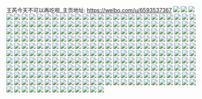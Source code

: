 王芮今天不可以再吃啦_主页地址: https://weibo.com/u/6593537367 
![](https://wx4.sinaimg.cn/mw2000/007cdOgTly1h9eo4fqprpj30u0141jyc.jpg) 
![](https://wx4.sinaimg.cn/mw2000/007cdOgTly1h9eo4fdhf2j30u0141gs9.jpg) 
![](https://wx4.sinaimg.cn/mw2000/007cdOgTly1h9eo4g6pb9j30u0141jy9.jpg) 
![](https://wx4.sinaimg.cn/mw2000/007cdOgTly1h8l5c6vmp2j311p1e9wnx.jpg) 
![](https://wx4.sinaimg.cn/mw2000/007cdOgTly1h8l5c6bcjbj311p1e9495.jpg) 
![](https://wx4.sinaimg.cn/mw2000/007cdOgTly1h8d2y4ibhcj327o27n1kx.jpg) 
![](https://wx4.sinaimg.cn/mw2000/007cdOgTly1h7r3wmhq78j31o0280b29.jpg) 
![](https://wx4.sinaimg.cn/mw2000/007cdOgTly1h7fha4ah91j30u01400yx.jpg) 
![](https://wx4.sinaimg.cn/mw2000/007cdOgTly1h7c6ba9z2lj30u014077e.jpg) 
![](https://wx4.sinaimg.cn/mw2000/007cdOgTly1h7br1sdf7yj30jw0jwgn2.jpg) 
![](https://wx4.sinaimg.cn/mw2000/007cdOgTly1h6y9pk1fojj31s02dcqup.jpg) 
![](https://wx4.sinaimg.cn/mw2000/007cdOgTly1h6y9prao5nj32bc334u0x.jpg) 
![](https://wx4.sinaimg.cn/mw2000/007cdOgTly1h6j0j4c2l7j30u013zdli.jpg) 
![](https://wx4.sinaimg.cn/mw2000/007cdOgTly1h6j0j4mqmzj30u013zq8q.jpg) 
![](https://wx4.sinaimg.cn/mw2000/007cdOgTly1h6gvikej30j32bc334juv.jpg) 
![](https://wx4.sinaimg.cn/mw2000/007cdOgTly1h6fmnx484bj30u00u0dk3.jpg) 
![](https://wx4.sinaimg.cn/mw2000/007cdOgTly1h6bkdcvr5ej30qo0nk3z1.jpg) 
![](https://wx4.sinaimg.cn/mw2000/007cdOgTly1h67mxqz143j30u0140tng.jpg) 
![](https://wx4.sinaimg.cn/mw2000/007cdOgTly1h5uv8uf5agj30u0140gpo.jpg) 
![](https://wx4.sinaimg.cn/mw2000/007cdOgTly1h5qd65urx2j30u0140106.jpg) 
![](https://wx4.sinaimg.cn/mw2000/007cdOgTly1h5hqzpefv5j30u0140wkj.jpg) 
![](https://wx4.sinaimg.cn/mw2000/007cdOgTly1h5hqzq9jhej31400u0gp1.jpg) 
![](https://wx4.sinaimg.cn/mw2000/007cdOgTly1h5fb93gm76j30u014atgp.jpg) 
![](https://wx4.sinaimg.cn/mw2000/007cdOgTly1h5f8yt4nooj30u0140dji.jpg) 
![](https://wx4.sinaimg.cn/mw2000/007cdOgTly1h5d9v6apmcj30u01eqwka.jpg) 
![](https://wx4.sinaimg.cn/mw2000/007cdOgTly1h5d9v0uyu0j30u0140af3.jpg) 
![](https://wx4.sinaimg.cn/mw2000/007cdOgTly1h5d9v2lb4zj30u0140q7h.jpg) 
![](https://wx4.sinaimg.cn/mw2000/007cdOgTly1h56lh5z87kj30u01i4qmr.jpg) 
![](https://wx4.sinaimg.cn/mw2000/007cdOgTly1h56lhzoycxj31400u0k7b.jpg) 
![](https://wx4.sinaimg.cn/mw2000/007cdOgTly1h56lhtnk8mj30u0140n72.jpg) 
![](https://wx4.sinaimg.cn/mw2000/007cdOgTly1h56lhvz4obj30u0140gv1.jpg) 
![](https://wx4.sinaimg.cn/mw2000/007cdOgTly1h56lhqe9t4j30u01imngy.jpg) 
![](https://wx4.sinaimg.cn/mw2000/007cdOgTly1h56li0r9zkj31400u0aj5.jpg) 
![](https://wx4.sinaimg.cn/mw2000/007cdOgTly1h56li1nnpzj30u014046v.jpg) 
![](https://wx4.sinaimg.cn/mw2000/007cdOgTly1h56li4si7gj30u0140gw2.jpg) 
![](https://wx4.sinaimg.cn/mw2000/007cdOgTly1h56li3vc72j31400u0n7i.jpg) 
![](https://wx4.sinaimg.cn/mw2000/007cdOgTly1h56li2rd9dj30u0140tg9.jpg) 
![](https://wx4.sinaimg.cn/mw2000/007cdOgTly1h56li5ih11j31400u0h02.jpg) 
![](https://wx4.sinaimg.cn/mw2000/007cdOgTly1h56li6prznj31400u014i.jpg) 
![](https://wx4.sinaimg.cn/mw2000/007cdOgTly1h56li7jm39j31400u0k1f.jpg) 
![](https://wx4.sinaimg.cn/mw2000/007cdOgTly1h56li8aa7yj31400u0133.jpg) 
![](https://wx4.sinaimg.cn/mw2000/007cdOgTly1h56li8u2owj31400u0tek.jpg) 
![](https://wx4.sinaimg.cn/mw2000/007cdOgTly1h53pf0zwaaj30u014043u.jpg) 
![](https://wx4.sinaimg.cn/mw2000/007cdOgTly1h53pf2butnj30u01407cb.jpg) 
![](https://wx4.sinaimg.cn/mw2000/007cdOgTly1h50od8zrh2j30u01hc7dx.jpg) 
![](https://wx4.sinaimg.cn/mw2000/007cdOgTly1h4y0094ilsj30u013zwh4.jpg) 
![](https://wx4.sinaimg.cn/mw2000/007cdOgTly1h4txy6liwjj30u0190q7e.jpg) 
![](https://wx4.sinaimg.cn/mw2000/007cdOgTly1h4r66ba5o0j30u0140415.jpg) 
![](https://wx4.sinaimg.cn/mw2000/007cdOgTly1h4qc6urbzcj30u0141ada.jpg) 
![](https://wx4.sinaimg.cn/mw2000/007cdOgTly1h4h7et6qrgj30j60ibdi1.jpg) 
![](https://wx4.sinaimg.cn/mw2000/007cdOgTly1h46bx1hq4cj31400u07by.jpg) 
![](https://wx4.sinaimg.cn/mw2000/007cdOgTly1h40qyd7xxwj30u013etyw.jpg) 
![](https://wx4.sinaimg.cn/mw2000/007cdOgTly1h3szpiw9prj30u0140ds3.jpg) 
![](https://wx4.sinaimg.cn/mw2000/007cdOgTly1h3szpkzev6j30rs0xd43g.jpg) 
![](https://wx4.sinaimg.cn/mw2000/007cdOgTly1h3szpki5u5j30u0140dre.jpg) 
![](https://wx4.sinaimg.cn/mw2000/007cdOgTly1h3saxh77m3j30u01t019r.jpg) 
![](https://wx4.sinaimg.cn/mw2000/007cdOgTly1h3qjubfs9mj30u0140afo.jpg) 
![](https://wx4.sinaimg.cn/mw2000/007cdOgTly1h3kzb65zk9j30tz140gty.jpg) 
![](https://wx4.sinaimg.cn/mw2000/007cdOgTly1h3kzb6gdmgj30u0140437.jpg) 
![](https://wx4.sinaimg.cn/mw2000/007cdOgTly1h3jhah8elfj30u0140wly.jpg) 
![](https://wx4.sinaimg.cn/mw2000/007cdOgTly1h3jhdhhsjaj30u0140dmm.jpg) 
![](https://wx4.sinaimg.cn/mw2000/007cdOgTly1h3iha6cfwzj32bc334qv6.jpg) 
![](https://wx4.sinaimg.cn/mw2000/007cdOgTly1h3iha7mgt0j32bc334hdu.jpg) 
![](https://wx4.sinaimg.cn/mw2000/007cdOgTly1h3g1gz7srgj30u00u012w.jpg) 
![](https://wx4.sinaimg.cn/mw2000/007cdOgTly1h3dmzq3drlj30u0140wht.jpg) 
![](https://wx4.sinaimg.cn/mw2000/007cdOgTly1h3852qmdd7j31s02dckjm.jpg) 
![](https://wx4.sinaimg.cn/mw2000/007cdOgTly1h3852uqe1wj31xu2dcnpg.jpg) 
![](https://wx4.sinaimg.cn/mw2000/007cdOgTly1h36utbwi2zj30ov266apn.jpg) 
![](https://wx4.sinaimg.cn/mw2000/007cdOgTly1h2z3cgkq6lj30pt0h1tb9.jpg) 
![](https://wx4.sinaimg.cn/mw2000/007cdOgTly1h2t07rh7dcj31400u0wos.jpg) 
![](https://wx4.sinaimg.cn/mw2000/007cdOgTly1h2p8khe5qqj30u00umdjp.jpg) 
![](https://wx4.sinaimg.cn/mw2000/007cdOgTly1h2ncany13qj30u0140jz6.jpg) 
![](https://wx4.sinaimg.cn/mw2000/007cdOgTly1h2kwa661dbj33342bchdu.jpg) 
![](https://wx4.sinaimg.cn/mw2000/007cdOgTly1h2jpjh14vvj30u0140td9.jpg) 
![](https://wx4.sinaimg.cn/mw2000/007cdOgTly1h2i1xt7g4mj30u0140n1v.jpg) 
![](https://wx4.sinaimg.cn/mw2000/007cdOgTly1h2erws2ofqj30px0c6dhh.jpg) 
![](https://wx4.sinaimg.cn/mw2000/007cdOgTly1h2cw0g5zqoj30u0140ae7.jpg) 
![](https://wx4.sinaimg.cn/mw2000/007cdOgTly1h2cw0hfxb9j32bc334npd.jpg) 
![](https://wx4.sinaimg.cn/mw2000/007cdOgTly1h2b3h4t35wj30u014048j.jpg) 
![](https://wx4.sinaimg.cn/mw2000/007cdOgTly1h2ahn6p2jcj31hc1z4e81.jpg) 
![](https://wx4.sinaimg.cn/mw2000/007cdOgTly1h2ahn75i31j30u0140dkw.jpg) 
![](https://wx4.sinaimg.cn/mw2000/007cdOgTly1h2ahnlzifcj30u014043q.jpg) 
![](https://wx4.sinaimg.cn/mw2000/007cdOgTly1h296zc8va9j32bc3341ky.jpg) 
![](https://wx4.sinaimg.cn/mw2000/007cdOgTly1h289wjz2zuj30u013zahv.jpg) 
![](https://wx4.sinaimg.cn/mw2000/007cdOgTly1h236t35f21j30u0140jys.jpg) 
![](https://wx4.sinaimg.cn/mw2000/007cdOgTly1h236t3mr6jj30u0140dna.jpg) 
![](https://wx4.sinaimg.cn/mw2000/007cdOgTly1h218lvih5fj30u0140784.jpg) 
![](https://wx4.sinaimg.cn/mw2000/007cdOgTly1h1z1znmfkpj316o1kw7wh.jpg) 
![](https://wx4.sinaimg.cn/mw2000/007cdOgTly1h1yvhqeurcj31400u0tdx.jpg) 
![](https://wx4.sinaimg.cn/mw2000/007cdOgTly1h1yvhrbok7j31400u0wj5.jpg) 
![](https://wx4.sinaimg.cn/mw2000/007cdOgTly1h1wtd3lqfwj30rk0s1wrg.jpg) 
![](https://wx4.sinaimg.cn/mw2000/007cdOgTly1h1wks7i7ytj33342bce83.jpg) 
![](https://wx4.sinaimg.cn/mw2000/007cdOgTly1h1ve9oz6fxj30u01hadmy.jpg) 
![](https://wx4.sinaimg.cn/mw2000/007cdOgTly1h1u97uu3asj30u01t0k0i.jpg) 
![](https://wx4.sinaimg.cn/mw2000/007cdOgTly1h1u97uf3lbj30u01t0wnz.jpg) 
![](https://wx4.sinaimg.cn/mw2000/007cdOgTly1h1qihln5sdj30u01dbq5z.jpg) 
![](https://wx4.sinaimg.cn/mw2000/007cdOgTly1h1psizqregj30u0140wi8.jpg) 
![](https://wx4.sinaimg.cn/mw2000/007cdOgTly1h1dkuzgr3sj30u0140mzg.jpg) 
![](https://wx4.sinaimg.cn/mw2000/007cdOgTly1h1ag7vajmvj31430u0dmw.jpg) 
![](https://wx4.sinaimg.cn/mw2000/007cdOgTly1h18xdusy42j31400u0wjd.jpg) 
![](https://wx4.sinaimg.cn/mw2000/007cdOgTly1h18xdzptkjj30u0140gsg.jpg) 
![](https://wx4.sinaimg.cn/mw2000/007cdOgTly1h181cut1iuj30u0140779.jpg) 
![](https://wx4.sinaimg.cn/mw2000/007cdOgTly1h15wqdhuryj30u0140dpi.jpg) 
![](https://wx4.sinaimg.cn/mw2000/007cdOgTly1h15wqisa47j30u0140aks.jpg) 
![](https://wx4.sinaimg.cn/mw2000/007cdOgTly1h0v296trjdj30u0140gr4.jpg) 
![](https://wx4.sinaimg.cn/mw2000/007cdOgTly1h0rl45cfynj30u0140n53.jpg) 
![](https://wx4.sinaimg.cn/mw2000/007cdOgTly1h0rl56zx2qj30u0140jyr.jpg) 
![](https://wx4.sinaimg.cn/mw2000/007cdOgTly1h0prxppv8ij32bc334e82.jpg) 
![](https://wx4.sinaimg.cn/mw2000/007cdOgTly1h0opbgxfb4j33342bcb2a.jpg) 
![](https://wx4.sinaimg.cn/mw2000/007cdOgTly1h0opced4lmj30u0140dk9.jpg) 
![](https://wx4.sinaimg.cn/mw2000/007cdOgTly1h0nrmowz9ej32bc3347wj.jpg) 
![](https://wx4.sinaimg.cn/mw2000/007cdOgTly1h0nrmrhjhxj33342bc4qr.jpg) 
![](https://wx4.sinaimg.cn/mw2000/007cdOgTly1h0ndw35we0j30u0140gqr.jpg) 
![](https://wx4.sinaimg.cn/mw2000/007cdOgTly1h0kni4ntx9j30u0140q55.jpg) 
![](https://wx4.sinaimg.cn/mw2000/007cdOgTly1h0k9xqd939j30u00u0dgi.jpg) 
![](https://wx4.sinaimg.cn/mw2000/007cdOgTly1h0k9xqyl2hj30u00u0t9d.jpg) 
![](https://wx4.sinaimg.cn/mw2000/007cdOgTly1h0k9xr7kl3j30u00u0dge.jpg) 
![](https://wx4.sinaimg.cn/mw2000/007cdOgTly1h0k5bmie9jj30u01t0tfb.jpg) 
![](https://wx4.sinaimg.cn/mw2000/007cdOgTly1h0izfj5thjj31hc1z44qp.jpg) 
![](https://wx4.sinaimg.cn/mw2000/007cdOgTly1h0izflerc0j31hc1z41kx.jpg) 
![](https://wx4.sinaimg.cn/mw2000/007cdOgTly1h0izfoooylj32bc3344qs.jpg) 
![](https://wx4.sinaimg.cn/mw2000/007cdOgTly1h0gp2ogmrtj30j60j6gnu.jpg) 
![](https://wx4.sinaimg.cn/mw2000/007cdOgTly1h0745127r9j31400u0dk0.jpg) 
![](https://wx4.sinaimg.cn/mw2000/007cdOgTly1h05a5n2gqbj30rs0j075x.jpg) 
![](https://wx4.sinaimg.cn/mw2000/007cdOgTly1h00zwtqutrj30u01t0n58.jpg) 
![](https://wx4.sinaimg.cn/mw2000/007cdOgTly1gzzv4gjai8j30u01t0x0p.jpg) 
![](https://wx4.sinaimg.cn/mw2000/007cdOgTly1gzz8qw8z92j32bc334hdv.jpg) 
![](https://wx4.sinaimg.cn/mw2000/007cdOgTly1gzxiu0l1xnj32bc0maq8i.jpg) 
![](https://wx4.sinaimg.cn/mw2000/007cdOgTly1gzr590me01j30u00t476v.jpg) 
![](https://wx4.sinaimg.cn/mw2000/007cdOgTly1gzr590x8p4j30td0tdac2.jpg) 
![](https://wx4.sinaimg.cn/mw2000/007cdOgTly1gzpg0b3kjtj30u013yjuk.jpg) 
![](https://wx4.sinaimg.cn/mw2000/007cdOgTly1gzoshoqv0oj31400u0jvy.jpg) 
![](https://wx4.sinaimg.cn/mw2000/007cdOgTly1gzoshpcreej31400u0456.jpg) 
![](https://wx4.sinaimg.cn/mw2000/007cdOgTly1gzoa0sf89jj30u0140dq6.jpg) 
![](https://wx4.sinaimg.cn/mw2000/007cdOgTly1gznobi956sj32bc334npe.jpg) 
![](https://wx4.sinaimg.cn/mw2000/007cdOgTly1gzmp8fi594j30gc0gcq44.jpg) 
![](https://wx4.sinaimg.cn/mw2000/007cdOgTly1gzj255po76j30u0140whs.jpg) 
![](https://wx4.sinaimg.cn/mw2000/007cdOgTly1gzj2563ox8j30u0140q62.jpg) 
![](https://wx4.sinaimg.cn/mw2000/007cdOgTly1gzj2573r9gj32bc334kjm.jpg) 
![](https://wx4.sinaimg.cn/mw2000/007cdOgTly1gzj25869n8j32bc334kjm.jpg) 
![](https://wx4.sinaimg.cn/mw2000/007cdOgTly1gzcut10j04j30u0140ade.jpg) 
![](https://wx4.sinaimg.cn/mw2000/007cdOgTly1gyz6nv98edj30u00u0grn.jpg) 
![](https://wx4.sinaimg.cn/mw2000/007cdOgTly1gyupbdvzrrj30u0140q5w.jpg) 
![](https://wx4.sinaimg.cn/mw2000/007cdOgTly1gyupbeio89j30u0140q6b.jpg) 
![](https://wx4.sinaimg.cn/mw2000/007cdOgTly1gyupbf0m4ej30u0140goi.jpg) 
![](https://wx4.sinaimg.cn/mw2000/007cdOgTly1gytowl013ej30u00u0mxj.jpg) 
![](https://wx4.sinaimg.cn/mw2000/007cdOgTly1gyskn1nah1j30u0140dr4.jpg) 
![](https://wx4.sinaimg.cn/mw2000/007cdOgTly1gy9ft6azrlj30u01400yz.jpg) 
![](https://wx4.sinaimg.cn/mw2000/007cdOgTly1gy7n1srq0hj30u0140jxg.jpg) 
![](https://wx4.sinaimg.cn/mw2000/007cdOgTly1gy472ci7g3j30u0140dky.jpg) 
![](https://wx4.sinaimg.cn/mw2000/007cdOgTly1gy472ddr7bj30u01407cw.jpg) 
![](https://wx4.sinaimg.cn/mw2000/007cdOgTly1gxw529owr5j30u04llgxh.jpg) 
![](https://wx4.sinaimg.cn/mw2000/007cdOgTly1gxvsnkej8pj30u0140dkk.jpg) 
![](https://wx4.sinaimg.cn/mw2000/007cdOgTly1gxuxprfuxpj32bc334b2b.jpg) 
![](https://wx4.sinaimg.cn/mw2000/007cdOgTly1gxqiwjm0tyj30dw0dwwgq.jpg) 
![](https://wx4.sinaimg.cn/mw2000/007cdOgTly1gxqiwjtbo7j30dw0dwq36.jpg) 
![](https://wx4.sinaimg.cn/mw2000/007cdOgTly1gxqiwk0hbij30er0dw74g.jpg) 
![](https://wx4.sinaimg.cn/mw2000/007cdOgTly1gxqiwk7hpyj30u00q2tak.jpg) 
![](https://wx4.sinaimg.cn/mw2000/007cdOgTly1gxqiwkip9yj308w08waa2.jpg) 
![](https://wx4.sinaimg.cn/mw2000/007cdOgTly1gxptceik4fj32bc334u0y.jpg) 
![](https://wx4.sinaimg.cn/mw2000/007cdOgTly1gxptcg2ps0j32bc334b2b.jpg) 
![](https://wx4.sinaimg.cn/mw2000/007cdOgTly1gxkcywx9kfj30u0112tc6.jpg) 
![](https://wx4.sinaimg.cn/mw2000/007cdOgTly1gxfk4tgpkkj30b40b4aau.jpg) 
![](https://wx4.sinaimg.cn/mw2000/007cdOgTly1gxfk4tty08j30b40b4t93.jpg) 
![](https://wx4.sinaimg.cn/mw2000/007cdOgTly1gxab9ibahdj32bc3367wh.jpg) 
![](https://wx4.sinaimg.cn/mw2000/007cdOgTly1gx6th1atvmj31vu32o1ky.jpg) 
![](https://wx4.sinaimg.cn/mw2000/007cdOgTly1gwxg42cuxpj30u0140jur.jpg) 
![](https://wx4.sinaimg.cn/mw2000/007cdOgTly1gwurmxlhv8j30u01400vd.jpg) 
![](https://wx4.sinaimg.cn/mw2000/007cdOgTly1gwurmyibruj32bc334hdu.jpg) 
![](https://wx4.sinaimg.cn/mw2000/007cdOgTly1gwstbfi7kuj30u0140789.jpg) 
![](https://wx4.sinaimg.cn/mw2000/007cdOgTly1gwpchtggvvj32bc334qv8.jpg) 
![](https://wx4.sinaimg.cn/mw2000/007cdOgTly1gwobs5on7fj30u0140dio.jpg) 
![](https://wx4.sinaimg.cn/mw2000/007cdOgTly1gwm18qpbz7j32bc1mib29.jpg) 
![](https://wx4.sinaimg.cn/mw2000/007cdOgTly1gwm18sgth0j32bc334npe.jpg) 
![](https://wx4.sinaimg.cn/mw2000/007cdOgTly1gwkman76y8j30u014042p.jpg) 
![](https://wx4.sinaimg.cn/mw2000/007cdOgTly1gwe31bp3zqj30qo0wawhu.jpg) 
![](https://wx4.sinaimg.cn/mw2000/007cdOgTly1gwdg4yzwj0j30u01t0tj8.jpg) 
![](https://wx4.sinaimg.cn/mw2000/007cdOgTly1gwbnby1n5ej30u00xo7ap.jpg) 
![](https://wx4.sinaimg.cn/mw2000/007cdOgTly1gw9z82trlvj30u01zoaer.jpg) 
![](https://wx4.sinaimg.cn/mw2000/007cdOgTly1gw80kfkveej32b42b4b29.jpg) 
![](https://wx4.sinaimg.cn/mw2000/007cdOgTly1gw80kgfl46j32eo2eo4qp.jpg) 
![](https://wx4.sinaimg.cn/mw2000/007cdOgTly1gw5d9p9gfuj30u01400wu.jpg) 
![](https://wx4.sinaimg.cn/mw2000/007cdOgTly1gw5d9qi7t4j32bc334qv6.jpg) 
![](https://wx4.sinaimg.cn/mw2000/007cdOgTly1gvt0vgwngqj30j60j6t8y.jpg) 
![](https://wx4.sinaimg.cn/mw2000/007cdOgTly1gvpo2bhjljj30u00u0q3q.jpg) 
![](https://wx4.sinaimg.cn/mw2000/007cdOgTly1gvpo2boecpj60jg0jgq3p02.jpg) 
![](https://wx4.sinaimg.cn/mw2000/007cdOgTly1gvpo8c978yj60dw0dwwem02.jpg) 
![](https://wx4.sinaimg.cn/mw2000/007cdOgTly1gvpo8ckpnxj60dw0dwdfy02.jpg) 
![](https://wx4.sinaimg.cn/mw2000/007cdOgTly1gvpo8cxla6j60jg0jgq3r02.jpg) 
![](https://wx4.sinaimg.cn/mw2000/007cdOgTly1gvn9fgtbttj61w02iotxg02.jpg) 
![](https://wx4.sinaimg.cn/mw2000/007cdOgTly1gvn9fh8az0j61w02ioqn502.jpg) 
![](https://wx4.sinaimg.cn/mw2000/007cdOgTly1gvn9fhwpf2j61w02iob2902.jpg) 
![](https://wx4.sinaimg.cn/mw2000/007cdOgTly1gvm35vnsyxj60u01t0q9e02.jpg) 
![](https://wx4.sinaimg.cn/mw2000/007cdOgTly1gvhm5711iyj33342bce82.jpg) 
![](https://wx4.sinaimg.cn/mw2000/007cdOgTly1gvhm58i9nwj63342bcx6r02.jpg) 
![](https://wx4.sinaimg.cn/mw2000/007cdOgTly1gvf4cysafnj60u0140q8702.jpg) 
![](https://wx4.sinaimg.cn/mw2000/007cdOgTly1gvf4cz30ijj60u0140gqf02.jpg) 
![](https://wx4.sinaimg.cn/mw2000/007cdOgTly1gvf4czawllj30u0140jw8.jpg) 
![](https://wx4.sinaimg.cn/mw2000/007cdOgTly1gvadyblnwdj62bc334e8202.jpg) 
![](https://wx4.sinaimg.cn/mw2000/007cdOgTly1gv7429mcbuj30u0140jtu.jpg) 
![](https://wx4.sinaimg.cn/mw2000/007cdOgTly1gv742adqw4j30u0140q5x.jpg) 
![](https://wx4.sinaimg.cn/mw2000/007cdOgTly1gv5no47vndj62bc334b2b02.jpg) 
![](https://wx4.sinaimg.cn/mw2000/007cdOgTly1gv5no64t8pj62bc334u0z02.jpg) 
![](https://wx4.sinaimg.cn/mw2000/007cdOgTly1gv4w3209lkj61400u0jt602.jpg) 
![](https://wx4.sinaimg.cn/mw2000/007cdOgTly1gv26pgff0aj60u0140ah002.jpg) 
![](https://wx4.sinaimg.cn/mw2000/007cdOgTly1guzl1vgerxj61400u0wnm02.jpg) 
![](https://wx4.sinaimg.cn/mw2000/007cdOgTly1gut846vtoqj62bc334x6q02.jpg) 
![](https://wx4.sinaimg.cn/mw2000/007cdOgTly1guppatovcbj30u01t0jxd.jpg) 
![](https://wx4.sinaimg.cn/mw2000/007cdOgTly1guni6a44c7j30u01400vz.jpg) 
![](https://wx4.sinaimg.cn/mw2000/007cdOgTly1guni6ahtewj30u01400w2.jpg) 
![](https://wx4.sinaimg.cn/mw2000/007cdOgTly1guni6auvvgj60u0140tcs02.jpg) 
![](https://wx4.sinaimg.cn/mw2000/007cdOgTly1gul0znju5oj63s051ckjo02.jpg) 
![](https://wx4.sinaimg.cn/mw2000/007cdOgTly1gul0zpi1blj63s051cb2c02.jpg) 
![](https://wx4.sinaimg.cn/mw2000/007cdOgTly1gul0zrpgo7j63s051ce8402.jpg) 
![](https://wx4.sinaimg.cn/mw2000/007cdOgTly1gul0zuxijyj63s051chdw02.jpg) 
![](https://wx4.sinaimg.cn/mw2000/007cdOgTly1gul10xc306j61400u0gpd02.jpg) 
![](https://wx4.sinaimg.cn/mw2000/007cdOgTly1gul0zvebu4j60j60j640m02.jpg) 
![](https://wx4.sinaimg.cn/mw2000/007cdOgTly1gu9ig3l555j62bc3344qq02.jpg) 
![](https://wx4.sinaimg.cn/mw2000/007cdOgTly1gu0747v7lkj32bc334hdw.jpg) 
![](https://wx4.sinaimg.cn/mw2000/007cdOgTly1gty0gnij6qj32bc334e82.jpg) 
![](https://wx4.sinaimg.cn/mw2000/007cdOgTly1gtx0c7ipxpj30jg0jgaaz.jpg) 
![](https://wx4.sinaimg.cn/mw2000/007cdOgTly1gtiasjp1xwj30u0140gpt.jpg) 
![](https://wx4.sinaimg.cn/mw2000/007cdOgTly1gtbqs6hio7j30u0140grv.jpg) 
![](https://wx4.sinaimg.cn/mw2000/007cdOgTly1gt1q6attr2j30u0140teu.jpg) 
![](https://wx4.sinaimg.cn/mw2000/007cdOgTly1gsz81qmr0yj31rz2dcqq2.jpg) 
![](https://wx4.sinaimg.cn/mw2000/007cdOgTly1gs32bm7gthj32bc334u12.jpg) 
![](https://wx4.sinaimg.cn/mw2000/007cdOgTly1gs329jukoyj33342bcqv6.jpg) 
![](https://wx4.sinaimg.cn/mw2000/007cdOgTly1gpa9bibbodj31hc1z4x6p.jpg) 
![](https://wx4.sinaimg.cn/mw2000/007cdOgTly1gp0hmwuleej32bc3341l0.jpg) 
![](https://wx4.sinaimg.cn/mw2000/007cdOgTly1go8xrg34umj30u0140grr.jpg) 
![](https://wx4.sinaimg.cn/mw2000/007cdOgTly1go8xrkc6lsj30u0140gob.jpg) 
![](https://wx4.sinaimg.cn/mw2000/007cdOgTly1go8xro0o1wj31400u012y.jpg) 
![](https://wx4.sinaimg.cn/mw2000/007cdOgTly1go8xrr49vnj30u01407c3.jpg) 
![](https://wx4.sinaimg.cn/mw2000/007cdOgTly1go8xrsetx4j30u0140tbm.jpg) 
![](https://wx4.sinaimg.cn/mw2000/007cdOgTly1go8xrub81bj30u014079s.jpg) 
![](https://wx4.sinaimg.cn/mw2000/007cdOgTly1go8xrvofc3j30u0140did.jpg) 
![](https://wx4.sinaimg.cn/mw2000/007cdOgTly1go8xrxo839j30u01400x5.jpg) 
![](https://wx4.sinaimg.cn/mw2000/007cdOgTly1go8xrz0rknj30u0140wh9.jpg) 
![](https://wx4.sinaimg.cn/mw2000/007cdOgTly1go8xstf50yj30u00u6wh5.jpg) 
![](https://wx4.sinaimg.cn/mw2000/007cdOgTly1gncteijlxmj30u0140wl1.jpg) 
![](https://wx4.sinaimg.cn/mw2000/007cdOgTly1gmwj19dyvlj30u0140td0.jpg) 
![](https://wx4.sinaimg.cn/mw2000/007cdOgTly1gmvg071bwaj30u0140wg8.jpg) 
![](https://wx4.sinaimg.cn/mw2000/007cdOgTly1gm0e96rpstj316o1kwx6p.jpg) 
![](https://wx4.sinaimg.cn/mw2000/007cdOgTly1gm0e950xzkj30rs0rsdlv.jpg) 
![](https://wx4.sinaimg.cn/mw2000/007cdOgTly1gm0e94a7dcj30m80m8dgu.jpg) 
![](https://wx4.sinaimg.cn/mw2000/007cdOgTly1gm0e942exyj30m80m8jsf.jpg) 
![](https://wx4.sinaimg.cn/mw2000/007cdOgTly1gm0e93trrgj30m80m8wja.jpg) 
![](https://wx4.sinaimg.cn/mw2000/007cdOgTly1gm0e93f4zqj30rs0rsgpv.jpg) 
![](https://wx4.sinaimg.cn/mw2000/007cdOgTly1gm0e935qytj30m80m8jrh.jpg) 
![](https://wx4.sinaimg.cn/mw2000/007cdOgTly1gm0e92w6cmj30rs0rsjuz.jpg) 
![](https://wx4.sinaimg.cn/mw2000/007cdOgTly1gm0e91xjeoj30rs0rsgp9.jpg) 
![](https://wx4.sinaimg.cn/mw2000/007cdOgTly1glzcx8124kj30qo0qotgk.jpg) 
![](https://wx4.sinaimg.cn/mw2000/007cdOgTly1gly74zapl6j30fo0fo3z6.jpg) 
![](https://wx4.sinaimg.cn/mw2000/007cdOgTly1gl3ekysxjvj30e80e875w.jpg) 
![](https://wx4.sinaimg.cn/mw2000/007cdOgTly1gkkgxg8npuj30u00u0qb5.jpg) 
![](https://wx4.sinaimg.cn/mw2000/007cdOgTly1gkfhkddmsfj31400u0gpw.jpg) 
![](https://wx4.sinaimg.cn/mw2000/007cdOgTly1gkanuf74joj30u0140q8h.jpg) 
![](https://wx4.sinaimg.cn/mw2000/007cdOgTly1gkanuftu6nj30u01400yj.jpg) 
![](https://wx4.sinaimg.cn/mw2000/007cdOgTly1gkany2r56jj30u0140jwl.jpg) 
![](https://wx4.sinaimg.cn/mw2000/007cdOgTly1gjvsqgduu5j316o1kwx6p.jpg) 
![](https://wx4.sinaimg.cn/mw2000/007cdOgTly1giu0syk6s1j30u00v2qip.jpg) 
![](https://wx4.sinaimg.cn/mw2000/007cdOgTly1gipd1p4uilj30u0140tc4.jpg) 
![](https://wx4.sinaimg.cn/mw2000/007cdOgTly1giopejtdlcj315o7cx1l1.jpg) 
![](https://wx4.sinaimg.cn/mw2000/007cdOgTly1giopehafwbj31hc1z4u0y.jpg) 
![](https://wx4.sinaimg.cn/mw2000/007cdOgTly1giopelf8tfj33342bc1l0.jpg) 
![](https://wx4.sinaimg.cn/mw2000/007cdOgTly1gikjmv0c2aj30ln0380tj.jpg) 
